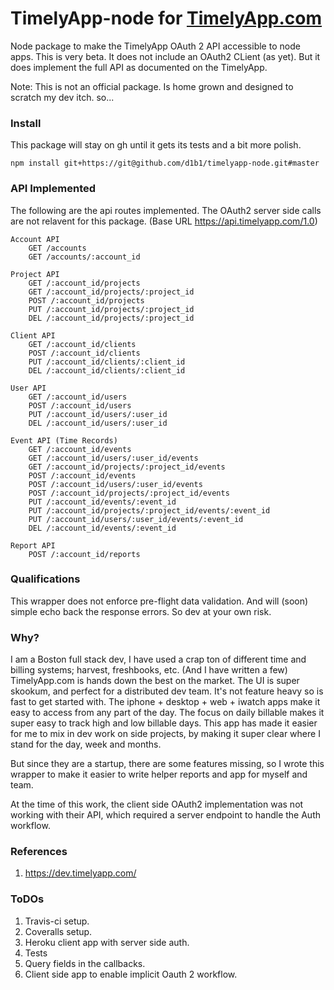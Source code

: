 # TimelyApp-node for [TimelyApp.com](https://timelyapp.com/)

Node package to make the TimelyApp OAuth 2 API accessible to node apps. This is
very beta. It does not include an OAuth2 CLient (as yet). But it does implement the
full API as documented on the TimelyApp.

Note: This is not an official package. Is home grown and designed to scratch my
dev itch. so...

### Install
This package will stay on gh until it gets its tests and a bit more polish.

    npm install git+https://git@github.com/d1b1/timelyapp-node.git#master

### API Implemented
The following are the api routes implemented. The OAuth2 server side calls are not
relavent for this package. (Base URL https://api.timelyapp.com/1.0)

    Account API
        GET /accounts
        GET /accounts/:account_id

    Project API
        GET /:account_id/projects
        GET /:account_id/projects/:project_id
        POST /:account_id/projects
        PUT /:account_id/projects/:project_id
        DEL /:account_id/projects/:project_id

    Client API
        GET /:account_id/clients
        POST /:account_id/clients
        PUT /:account_id/clients/:client_id
        DEL /:account_id/clients/:client_id

    User API
        GET /:account_id/users
        POST /:account_id/users
        PUT /:account_id/users/:user_id
        DEL /:account_id/users/:user_id

    Event API (Time Records)
        GET /:account_id/events
        GET /:account_id/users/:user_id/events
        GET /:account_id/projects/:project_id/events
        POST /:account_id/events
        POST /:account_id/users/:user_id/events
        POST /:account_id/projects/:project_id/events
        PUT /:account_id/events/:event_id
        PUT /:account_id/projects/:project_id/events/:event_id
        PUT /:account_id/users/:user_id/events/:event_id
        DEL /:account_id/events/:event_id

    Report API
        POST /:account_id/reports

### Qualifications
This wrapper does not enforce pre-flight data validation. And will (soon) simple
echo back the response errors. So dev at your own risk.

### Why?
I am a Boston full stack dev, I have used a crap ton of different time and billing systems;
harvest, freshbooks, etc. (And I have written a few) TimelyApp.com is hands down the best
on the market. The UI is super skookum, and perfect for a distributed dev team. It's not feature
heavy so is fast to get started with. The iphone + desktop + web + iwatch apps make it
easy to access from any part of the day. The focus on daily billable makes it super easy
to track high and low billable days. This app has made it easier for me to mix in dev
work on side projects, by making it super clear where I stand for the day, week and
months.

But since they are a startup, there are some features missing, so I wrote this wrapper
to make it easier to write helper reports and app for myself and team.

At the time of this work, the client side OAuth2 implementation was not working
with their API, which required a server endpoint to handle the Auth workflow.

### References
1. https://dev.timelyapp.com/

### ToDOs
 1. Travis-ci setup.
 2. Coveralls setup.
 3. Heroku client app with server side auth.
 4. Tests
 5. Query fields in the callbacks.
 6. Client side app to enable implicit Oauth 2 workflow.
